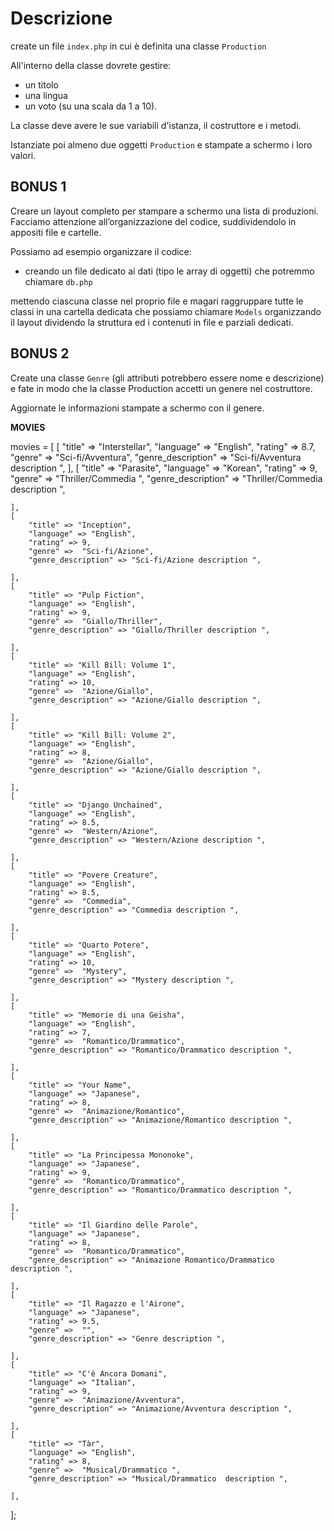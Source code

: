 # Descrizione
create un file `index.php` in cui è definita una classe `Production`

All'interno della classe dovrete gestire:
- un titolo
- una lingua
- un voto (su una scala da 1 a 10). 

La classe deve avere le sue variabili d'istanza, il costruttore e i metodi.

Istanziate poi almeno due oggetti `Production` e stampate a schermo i loro valori.

## BONUS 1 
Creare un layout completo per stampare a schermo una lista di produzioni. Facciamo attenzione all’organizzazione del codice, suddividendolo in appositi file e cartelle. 

Possiamo ad esempio organizzare il codice:
- creando un file dedicato ai dati (tipo le array di oggetti) che potremmo chiamare `db.php`

mettendo ciascuna classe nel proprio file e magari raggruppare tutte le classi in una cartella dedicata che possiamo chiamare `Models`
organizzando il layout dividendo la struttura ed i contenuti in file e parziali dedicati.

## BONUS 2 
Create una classe `Genre` (gli attributi potrebbero essere nome e descrizione) e fate in modo che la classe Production accetti un genere nel costruttore. 

Aggiornate le informazioni stampate a schermo con il genere.


**MOVIES**

movies = [
    [
        "title" => "Interstellar",
        "language" => "English",
        "rating" => 8.7,
        "genre" =>  "Sci-fi/Avventura",
        "genre_description" => "Sci-fi/Avventura description ",
    ],
    [
        "title" => "Parasite",
        "language" => "Korean",
        "rating" => 9,
        "genre" =>  "Thriller/Commedia ",
        "genre_description" => "Thriller/Commedia description ",

    ],
    [
        "title" => "Inception",
        "language" => "English",
        "rating" => 9,
        "genre" =>  "Sci-fi/Azione",
        "genre_description" => "Sci-fi/Azione description ",

    ],
    [
        "title" => "Pulp Fiction",
        "language" => "English",
        "rating" => 9,
        "genre" =>  "Giallo/Thriller",
        "genre_description" => "Giallo/Thriller description ",

    ],
    [
        "title" => "Kill Bill: Volume 1",
        "language" => "English",
        "rating" => 10,
        "genre" =>  "Azione/Giallo",
        "genre_description" => "Azione/Giallo description ",

    ],
    [
        "title" => "Kill Bill: Volume 2",
        "language" => "English",
        "rating" => 8,
        "genre" =>  "Azione/Giallo",
        "genre_description" => "Azione/Giallo description ",

    ],
    [
        "title" => "Django Unchained",
        "language" => "English",
        "rating" => 8.5,
        "genre" =>  "Western/Azione",
        "genre_description" => "Western/Azione description ",

    ],
    [
        "title" => "Povere Creature",
        "language" => "English",
        "rating" => 8.5,
        "genre" =>  "Commedia",
        "genre_description" => "Commedia description ",

    ],
    [
        "title" => "Quarto Potere",
        "language" => "English",
        "rating" => 10,
        "genre" =>  "Mystery",
        "genre_description" => "Mystery description ",

    ],
    [
        "title" => "Memorie di una Geisha",
        "language" => "English",
        "rating" => 7,
        "genre" =>  "Romantico/Drammatico",
        "genre_description" => "Romantico/Drammatico description ",

    ],
    [
        "title" => "Your Name",
        "language" => "Japanese",
        "rating" => 8,
        "genre" =>  "Animazione/Romantico",
        "genre_description" => "Animazione/Romantico description ",

    ],
    [
        "title" => "La Principessa Mononoke",
        "language" => "Japanese",
        "rating" => 9,
        "genre" =>  "Romantico/Drammatico",
        "genre_description" => "Romantico/Drammatico description ",

    ],
    [
        "title" => "Il Giardino delle Parole",
        "language" => "Japanese",
        "rating" => 8,
        "genre" =>  "Romantico/Drammatico",
        "genre_description" => "Animazione Romantico/Drammatico description ",

    ],
    [
        "title" => "Il Ragazzo e l'Airone",
        "language" => "Japanese",
        "rating" => 9.5,
        "genre" =>  "",
        "genre_description" => "Genre description ",

    ],
    [
        "title" => "C'è Ancora Domani",
        "language" => "Italian",
        "rating" => 9,
        "genre" =>  "Animazione/Avventura",
        "genre_description" => "Animazione/Avventura description ",

    ],
    [
        "title" => "Tàr",
        "language" => "English",
        "rating" => 8,
        "genre" =>  "Musical/Drammatico ",
        "genre_description" => "Musical/Drammatico  description ",

    ],
    
];
